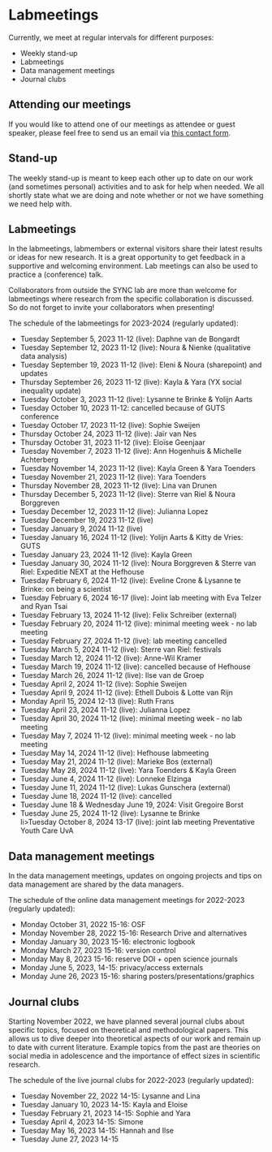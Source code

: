 # Labmeetings

Currently, we meet at regular intervals for different purposes:
<ul>
    <li>Weekly stand-up</li>
    <li>Labmeetings</li>
    <li>Data management meetings</li>
    <li>Journal clubs</li>
</ul>



## Attending our meetings

If you would like to attend one of our meetings as attendee or guest speaker, please feel free to send us an email via [this contact form](https://erasmus-synclab.nl/contact/). 



## Stand-up

The weekly stand-up is meant to keep each other up to date on our work (and sometimes personal) activities and to ask for help when needed. We all shortly state what we are doing and note whether or not we have something we need help with.  



## Labmeetings

In the labmeetings, labmembers or external visitors share their latest results or ideas for new research. It is a great opportunity to get feedback in a supportive and welcoming environment. Lab meetings can also be used to practice a (conference) talk.

Collaborators from outside the SYNC lab are more than welcome for labmeetings where research from the specific collaboration is discussed. So do not forget to invite your collaborators when presenting!

The schedule of the labmeetings for 2023-2024 (regularly updated):
<ul>
    <li>Tuesday September 5, 2023 11-12 (live): Daphne van de Bongardt</li>
    <li>Tuesday September 12, 2023 11-12 (live): Noura & Nienke (qualitative data analysis)</li>
    <li>Tuesday September 19, 2023 11-12 (live): Eleni & Noura (sharepoint) and updates</li>
    <li>Thursday September 26, 2023 11-12 (live): Kayla & Yara (YX social inequality update)</li>
    <li>Tuesday October 3, 2023 11-12 (live): Lysanne te Brinke & Yolijn Aarts</li>
    <li>Tuesday October 10, 2023 11-12: cancelled because of GUTS conference</li>
    <li>Tuesday October 17, 2023 11-12 (live): Sophie Sweijen</li>
    <li>Thursday October 24, 2023 11-12 (live): Jaïr van Nes</li>
    <li>Thursday October 31, 2023 11-12 (live): Eloïse Geenjaar</li>
    <li>Tuesday November 7, 2023 11-12 (live): Ann Hogenhuis & Michelle Achterberg</li>
    <li>Tuesday November 14, 2023 11-12 (live): Kayla Green & Yara Toenders</li>
    <li>Tuesday November 21, 2023 11-12 (live): Yara Toenders</li>
    <li>Thursday November 28, 2023 11-12 (live): Lina van Drunen</li>
    <li>Thursday December 5, 2023 11-12 (live): Sterre van Riel & Noura Borggreven</li>
    <li>Tuesday December 12, 2023 11-12 (live): Julianna Lopez</li>
    <li>Tuesday December 19, 2023 11-12 (live)</li>
    <li>Tuesday January 9, 2024 11-12 (live)</li>
    <li>Tuesday January 16, 2024 11-12 (live): Yolijn Aarts & Kitty de Vries: GUTS</li>
    <li>Tuesday January 23, 2024 11-12 (live): Kayla Green </li>
    <li>Tuesday January 30, 2024 11-12 (live): Noura Borggreven & Sterre van Riel: Expeditie NEXT at the Hefhouse</li>
    <li>Tuesday February 6, 2024 11-12 (live): Eveline Crone & Lysanne te Brinke: on being a scientist</li>
    <li>Tuesday February 6, 2024 16-17 (live): Joint lab meeting with Eva Telzer and Ryan Tsai</li>
    <li>Tuesday February 13, 2024 11-12 (live): Felix Schreiber (external)</li>
    <li>Tuesday February 20, 2024 11-12 (live): minimal meeting week - no lab meeting</li>
    <li>Tuesday February 27, 2024 11-12 (live): lab meeting cancelled</li>
    <li>Tuesday March 5, 2024 11-12 (live): Sterre van Riel: festivals</li>
    <li>Tuesday March 12, 2024 11-12 (live): Anne-Wil Kramer </li>
    <li>Tuesday March 19, 2024 11-12 (live): cancelled because of Hefhouse</li>
    <li>Tuesday March 26, 2024 11-12 (live): Ilse van de Groep</li>
    <li>Tuesday April 2, 2024 11-12 (live): Sophie Sweijen</li>
    <li>Tuesday April 9, 2024 11-12 (live): Ethell Dubois & Lotte van Rijn</li>
    <li>Monday April 15, 2024 12-13 (live): Ruth Frans</li>
    <li>Tuesday April 23, 2024 11-12 (live): Julianna Lopez</li>
    <li>Tuesday April 30, 2024 11-12 (live): minimal meeting week - no lab meeting</li>
    <li>Tuesday May 7, 2024 11-12 (live): minimal meeting week - no lab meeting</li>
    <li>Tuesday May 14, 2024 11-12 (live): Hefhouse labmeeting</li>
    <li>Tuesday May 21, 2024 11-12 (live): Marieke Bos (external)</li>
    <li>Tuesday May 28, 2024 11-12 (live): Yara Toenders & Kayla Green</li>
    <li>Tuesday June 4, 2024 11-12 (live): Lonneke Elzinga</li>
    <li>Tuesday June 11, 2024 11-12 (live): Lukas Gunschera (external)</li>
    <li>Tuesday June 18, 2024 11-12 (live): cancelled </li>
    <li>Tuesday June 18 & Wednesday June 19, 2024: Visit Gregoire Borst</li>
    <li>Tuesday June 25, 2024 11-12 (live): Lysanne te Brinke</li>
    li>Tuesday October 8, 2024 13-17 (live): joint lab meeting Preventative Youth Care UvA</li>
</ul>

## Data management meetings

In the data management meetings, updates on ongoing projects and tips on data management are shared by the data managers.

The schedule of the online data management meetings for 2022-2023 (regularly updated):
<ul>
    <li>Monday October 31, 2022 15-16: OSF</li>
    <li>Monday November 28, 2022 15-16: Research Drive and alternatives</li>
    <li>Monday January 30, 2023 15-16: electronic logbook</li>
    <li>Monday March 27, 2023 15-16: version control</li>
    <li>Monday May 8, 2023 15-16: reserve DOI + open science journals</li>
    <li>Monday June 5, 2023, 14-15: privacy/access externals</li>
    <li>Monday June 26, 2023 15-16: sharing posters/presentations/graphics</li>
</ul>



## Journal clubs

Starting November 2022, we have planned several journal clubs about specific topics, focused on theoretical and methodological papers. This allows us to dive deeper into theoretical aspects of our work and remain up to date with current literature. Example topics from the past are theories on social media in adolescence and the importance of effect sizes in scientific research.

The schedule of the live journal clubs for 2022-2023 (regularly updated):
<ul>
    <li>Tuesday November 22, 2022 14-15: Lysanne and Lina</li>
    <li>Tuesday January 10, 2023 14-15: Kayla and Eloise</li>
    <li>Tuesday February 21, 2023 14-15: Sophie and Yara</li>
    <li>Tuesday April 4, 2023 14-15: Simone</li>
    <li>Tuesday May 16, 2023 14-15: Hannah and Ilse</li>
    <li>Tuesday June 27, 2023 14-15</li>
</ul>
